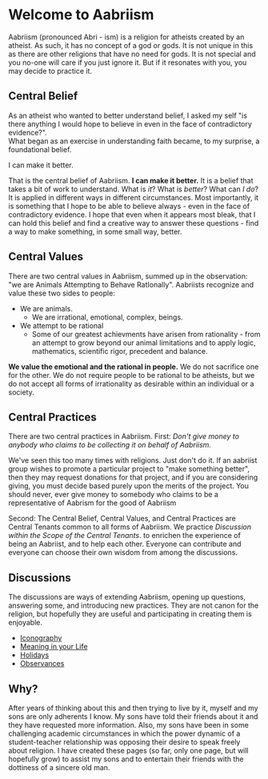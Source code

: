 # Welcome to Aabriism

Aabriism (pronounced Abri - ism) is a religion for atheists created by an atheist.  As such, it has no concept of a god or gods.  It is not unique in this as there are other religions that have no need for gods.  It is not special and you no-one will care if you just ignore it.  But if it resonates with you, you may decide to practice it.

## Central Belief
As an atheist who wanted to better understand belief, I asked my self "is there anything I would hope to believe in even in the face of contradictory evidence?".  
What began as an exercise in understanding faith became, to my surprise, a foundational belief.

  I can make it better.

That is the central belief of Aabriism.  **I can make it better.**  It is a belief that takes a bit of work to understand.  What is *it*?  What is *better*?  What can *I do*? 
It is applied in different ways in different circumstances.  Most importantly, it is something that I hope to be able to believe always - even in the face of contradictory evidence.  I hope that even when it appears most bleak, that I can hold this belief and find a creative way to answer these questions - find a way to make something, in some small way, better.

## Central Values
There are two central values in Aabriism, summed up in the observation: "we are Animals Attempting to Behave RatIonally".  Aabriists recognize and value these two sides to people:  
* We are animals. 
  * We are irrational, emotional, complex, beings.
* We attempt to be rational
  * Some of our greatest achievments have arisen from rationality - from an attempt to grow beyond our animal limitations and to apply logic, mathematics, scientific rigor, precedent and balance.

**We value the emotional and the rational in people.**  We do not sacrifice one for the other.  We do not require people to be rational to be atheists, but we do not accept all forms of irrationality as desirable within an individual or a society.

## Central Practices
There are two central practices in Aabriism.  First: *Don't give money to anybody who claims to be collecting it on behalf of Aabriism.*
  
We've seen this too many times with religions.  Just don't do it.  If an aabriist group wishes to promote a particular project to "make something better", then they may request donations for that project, and if you are considering giving, you must decide based purely upon the merits of the project.  You should never, ever give money to somebody who claims to be a representative of Aabrism for the good of Aabriism

Second:  The Central Belief, Central Values, and Central Practices are Central Tenants common to all forms of Aabriism.  We 
practice *Discussion within the Scope of the Central Tenants*. to enrichen the experience of being an Aabriist, and to help each other.  Everyone 
can contribute and everyone can choose their own wisdom from among the discussions.

## Discussions
The discussions are ways of extending Aabriism, opening up questions, answering some, and introducing new practices.  They are not canon for the religion, but hopefully they are useful and participating in creating them is enjoyable.
* [Iconography](iconography/index.html)
* [Meaning in your Life](philosophy/meaning.html)
* [Holidays](practices/index.html#holidays)
* [Observances](practices/index.html)

## Why?
After years of thinking about this and then trying to live by it, myself and my sons are only adherents I know.  My sons have told their friends about it and they have requested more information.  Also, my sons have been in some challenging academic circumstances in which the power dynamic of a student-teacher relationship was opposing their desire to speak freely about religion.  I have created these pages (so far, only one page, but will hopefully grow) to assist my sons and to entertain their friends with the dottiness of a sincere old man.

